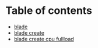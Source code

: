 # Table of contents

* [blade](blade.md)
* [blade create](blade_create.md)
* [blade create cpu fullload](blade_create_cpu_fullload.md)

